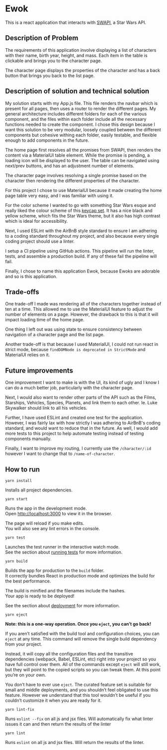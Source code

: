 # Ewok

This is a react application that interacts with [SWAPI](https://swapi.dev/), a Star Wars API.

## Description of Problem

The requirements of this application involve displaying a list of characters with their name, birth year, height, and mass. 
Each item in the table is clickable and brings you to the character page.

The character page displays the properties of the character and has a back button that brings you back to the list page.

## Description of solution and technical solution

My solution starts with my App.js file. This file renders the navbar which is present for all pages, then uses a router 
to render the different pages. My general architecture includes different folders for each of the various component, and 
the files within each folder include all the necessary functions needed to create the component. I chose this design because 
I want this solution to be very modular, loosely coupled between the different components but cohesive withing each folder,
easily testable, and flexible enough to add components in the future.

The home page first resolves all the promises from SWAPI, then renders the content via a MaterialUI table element. While
the promise is pending, a loading icon will be displayed to the user. The table can be navigated using next/prev buttons,
and has an adjustment number of elements.

The character page involves resolving a single promise based on the character then rendering the different properties of
the character.

For this project I chose to use MaterialUI because it made creating the home page table very easy, and I was familiar with
using it.

For the color scheme I wanted to go with something Star Wars esque and really liked the colour scheme of this
[keycap set](https://geekhack.org/index.php?topic=108795.0). It has a nice black and yellow scheme, which fits the Star 
Wars theme, but it also has high contrast which is ideal for accessibility.

Next, I used ESLint with the AirBnB style standard to ensure I am adhering to a coding standard throughout my project,
and also because every single coding project should use a linter.

I setup a CI pipeline using GitHub actions. This pipeline will run the linter, tests, and assemble a production build. If
any of these fail the pipeline will fail.

Finally, I chose to name this application Ewok, because Ewoks are adorable and so is this application.

## Trade-offs

One trade-off I made was rendering all of the characters together instead of ten at a time. This allowed me to use the 
MaterialUI feature to adjust the number of elements on a page. However, the drawback to this is that it will impact loading
time of the home page.

One thing I left out was using state to ensure consistency between navigation of a character page and the list page.

Another trade-off is that because I used MaterialUI, I could not run react in strict mode, because `findDOMNode is deprecated in StrictMode`
and MaterialUI relies on it.

## Future improvements

One improvement I want to make is with the UI, its kind of ugly and I know I can do a much better job, particularly with
the character page.

Next, I would also want to render other parts of the API such as the Films, Starships, Vehicles, Species, Planets, and link
them to each other. Ie. Luke Skywalker should link to all his vehicles.

Further, I have used ESLint and created one test for the application. However, I was fairly lax with how strictly I was 
adhering to AirBnB's coding standard, and would want to reduce that in the future. As well, I would add more tests to this 
project to help automate testing instead of testing components manually.

Finally, I want to improve my routing, I currently use the `/character/:id` however I want to change that to `/name-of-character`. 

## How to run

`yarn install`

Installs all project dependencies.

`yarn start`

Runs the app in the development mode.\
Open [http://localhost:3000](http://localhost:3000) to view it in the browser.

The page will reload if you make edits.\
You will also see any lint errors in the console.

`yarn test`

Launches the test runner in the interactive watch mode.\
See the section about [running tests](https://facebook.github.io/create-react-app/docs/running-tests) for more information.

`yarn build`

Builds the app for production to the `build` folder.\
It correctly bundles React in production mode and optimizes the build for the best performance.

The build is minified and the filenames include the hashes.\
Your app is ready to be deployed!

See the section about [deployment](https://facebook.github.io/create-react-app/docs/deployment) for more information.

`yarn eject`

**Note: this is a one-way operation. Once you `eject`, you can’t go back!**

If you aren’t satisfied with the build tool and configuration choices, you can `eject` at any time. This command will remove the single build dependency from your project.

Instead, it will copy all the configuration files and the transitive dependencies (webpack, Babel, ESLint, etc) right into your project so you have full control over them. All of the commands except `eject` will still work, but they will point to the copied scripts so you can tweak them. At this point you’re on your own.

You don’t have to ever use `eject`. The curated feature set is suitable for small and middle deployments, and you shouldn’t feel obligated to use this feature. However we understand that this tool wouldn’t be useful if you couldn’t customize it when you are ready for it.

`yarn lint-fix`

Runs `eslint --fix` on all js and jsx files. Will automatically fix what linter issues it can and then return the results of the linter

`yarn lint`

Runs `eslint` on all js and jsx files. Will return the results of the linter.
